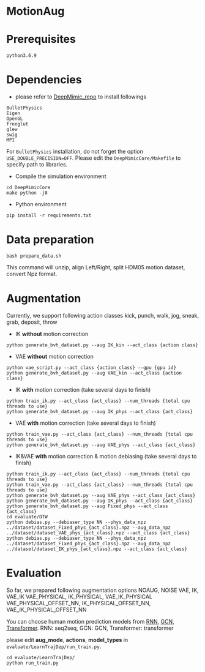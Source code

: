 # MotionAug

# Prerequisites
```
python3.6.9
```

# Dependencies
- please refer to [DeepMimic_repo](https://github.com/xbpeng/DeepMimic) to install followings
```
BulletPhysics
Eigen
OpenGL
freeglut
glew
swig
MPI
```
For ```BulletPhysics``` installation, do not forget the option ```USE_DOUBLE_PRECISION=OFF```.
Please edit the ```DeepMimicCore/Makefile``` to specify path to libraries.


- Compile the simulation environment
```
cd DeepMimicCore
make python -j8
```

- Python environment
```
pip install -r requirements.txt
```

# Data preparation
```
bash prepare_data.sh
```
This command will unzip, align Left/Right, split HDM05 motion dataset, convert Npz format.

# Augmentation
Currently, we support following action classes
kick, punch, walk, jog, sneak, grab, deposit, throw

- IK **without** motion correction
```
python generate_bvh_dataset.py --aug IK_kin --act_class {action class}
```

- VAE **without** motion correction
```
python vae_script.py --act_class {action_class} --gpu {gpu id}
python generate_bvh_dataset.py --aug VAE_kin --act_class {action class}
```

- IK **with** motion correction (take several days to finish)
```
python train_ik.py --act_class {act_class} --num_threads {total cpu threads to use}
python generate_bvh_dataset.py --aug IK_phys --act_class {act_class}
```

- VAE **with** motion correction (take several days to finish)
```
python train_vae.py --act_class {act_class} --num_threads {total cpu threads to use}
python generate_bvh_dataset.py --aug VAE_phys --act_class {act_class}
```

- IK&VAE **with** motion correction & motion debiasing (take several days to finish)
```
python train_ik.py --act_class {act_class} --num_threads {total cpu threads to use}
python train_vae.py --act_class {act_class} --num_threads {total cpu threads to use}
python generate_bvh_dataset.py --aug VAE_phys --act_class {act_class}
python generate_bvh_dataset.py --aug IK_phys --act_class {act_class}
python generate_bvh_dataset.py --aug Fixed_phys --act_class {act_class}
cd evaluate/DTW
python debias.py --debiaser_type NN --phys_data_npz ../dataset/dataset_Fixed_phys_{act_class}.npz --aug_data_npz ../dataset/dataset_VAE_phys_{act_class}.npz --act_class {act_class}
python debias.py --debiaser_type NN --phys_data_npz ../dataset/dataset_Fixed_phys_{act_class}.npz --aug_data_npz ../dataset/dataset_IK_phys_{act_class}.npz --act_class {act_class}
```
# Evaluation
So far, we prepared following augmentation options
NOAUG, NOISE
VAE, IK, VAE_IK
VAE_PHYSICAL, IK_PHYSICAL, VAE_IK_PHYSICAL
VAE_PHYSICAL_OFFSET_NN, IK_PHYSICAL_OFFSET_NN, VAE_IK_PHYSICAL_OFFSET_NN

You can choose human motion prediction models from [RNN](https://github.com/enriccorona/human-motion-prediction-pytorch), [GCN](https://github.com/wei-mao-2019/LearnTrajDep), [Transformer](https://github.com/idiap/potr).
RNN: seq2seq, GCN: GCN, Transformer: transformer

please edit **aug_mode**, **actions**, **model_types** in ```evaluate/LearnTrajDep/run_train.py```.
```
cd evaluate/LearnTrajDep/
python run_train.py

